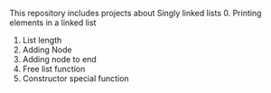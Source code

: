 This repository includes projects about Singly linked lists
0. Printing elements in a linked list
1. List length
2. Adding Node
3. Adding node to end
4. Free list function
5. Constructor special function
